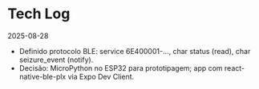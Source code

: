 # Tech Log
2025-08-28
- Definido protocolo BLE: service 6E400001-..., char status (read), char seizure_event (notify).
- Decisão: MicroPython no ESP32 para prototipagem; app com react-native-ble-plx via Expo Dev Client.
